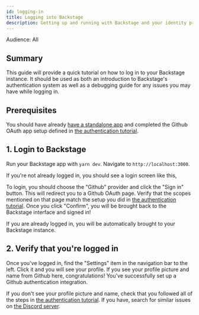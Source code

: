 ```yaml
---
id: logging-in
title: Logging into Backstage
description: Getting up and running with Backstage and your identity provider
---
```


Audience: All

## Summary

This guide will provide a quick tutorial on how to log in to your Backstage instance. It should be used as both an introduction to Backstage's authentication system as well as a debugging guide for any issues you may have while logging in.

## Prerequisites

You should have already [have a standalone app](../index.md) and completed the Github OAuth app setup defined in [the authentication tutorial](../configuring%20Backstage/authentication.md).

## 1. Login to Backstage

Run your Backstage app with `yarn dev`. Navigate to `http://localhost:3000`.

If you're not already logged in, you should see a login screen like this,

To login, you should choose the "Github" provider and click the "Sign in" button. This will redirect you to a Github OAuth page. Verify that the scopes mentioned on that page match the setup you did in [the authentication tutorial](../configuring%20Backstage/authentication.md). Once you click "Confirm", you will be brought back to the Backstage interface and signed in!

If you are already logged in, you will be automatically brought to your Backstage instance.

## 2. Verify that you're logged in

Once you've logged in, find the "Settings" item in the navigation bar to the left. Click it and you will see your profile. If you see your profile picture and name from Github here, congratulations! You've successfully set up a Github authentication integration.

<!-- Would like to have more FAQs here for help instead of funneling to Discord -->

If you don't see your profile picture and name, check that you followed all of the steps in [the authentication tutorial](../configuring%20Backstage/authentication.md). If you have, search for similar issues on [the Discord server](https://discord.gg/backstage-687207715902193673).
